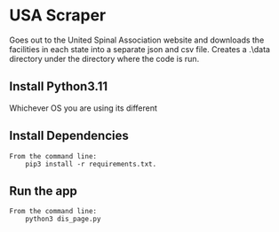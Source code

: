 # USA Scraper
Goes out to the United Spinal Association website and downloads the facilities in each state into a separate json and csv file.  Creates a .\data directory under the directory where the code is run.

## Install Python3.11

Whichever OS you are using its different

## Install Dependencies

```
From the command line:
    pip3 install -r requirements.txt.
```

## Run the app

```
From the command line:
    python3 dis_page.py
```
